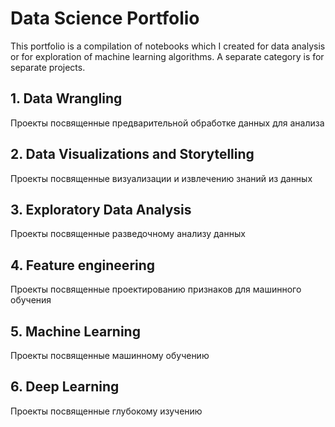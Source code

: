 # Data Science Portfolio


This portfolio is a compilation of notebooks which I created for data analysis or for exploration of machine learning algorithms. A separate category is for separate projects.

## 1. Data Wrangling
Проекты посвященные предварительной обработке данных для анализа 

## 2. Data Visualizations and Storytelling
Проекты посвященные визуализации и извлечению знаний из данных

## 3. Exploratory Data Analysis
Проекты посвященные разведочному анализу данных 

## 4. Feature engineering
Проекты посвященные проектированию признаков для машинного обучения 

## 5. Machine Learning
Проекты посвященные машинному обучению 

## 6. Deep Learning
Проекты посвященные глубокому изучению
